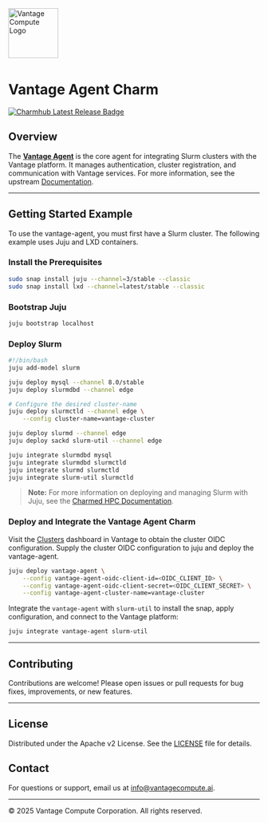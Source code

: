 
<a href="https://www.vantagecompute.ai/">
  <img src="https://vantage-compute-public-assets.s3.us-east-1.amazonaws.com/branding/vantage-logo-text-black-horz.png" alt="Vantage Compute Logo" width="100" style="margin-bottom: 0.5em;"/>
</a>

# Vantage Agent Charm
[![Charmhub Latest Release Badge](https://charmhub.io/vantage-agent/badge.svg)](https://charmhub.io/vantage-agent)
## Overview

The [**Vantage Agent**](https://github.com/vantagecompute/vantage-agent) is the core agent for integrating Slurm clusters with the Vantage platform. It manages authentication, cluster registration, and communication with Vantage services. For more information, see the upstream [Documentation](https://docs.vantagecompute.ai).

---

## Getting Started Example
To use the vantage-agent, you must first have a Slurm cluster. The following example uses Juju and LXD containers.

### Install the Prerequisites
```bash
sudo snap install juju --channel=3/stable --classic
sudo snap install lxd --channel=latest/stable --classic
```

### Bootstrap Juju
```bash
juju bootstrap localhost
```

### Deploy Slurm
```bash
#!/bin/bash
juju add-model slurm

juju deploy mysql --channel 8.0/stable
juju deploy slurmdbd --channel edge

# Configure the desired cluster-name
juju deploy slurmctld --channel edge \
    --config cluster-name=vantage-cluster

juju deploy slurmd --channel edge
juju deploy sackd slurm-util --channel edge

juju integrate slurmdbd mysql
juju integrate slurmdbd slurmctld
juju integrate slurmd slurmctld
juju integrate slurm-util slurmctld
```

> **Note:** For more information on deploying and managing Slurm with Juju, see the [Charmed HPC Documentation](https://canonical-charmed-hpc.readthedocs-hosted.com/latest/).


### Deploy and Integrate the Vantage Agent Charm
Visit the [Clusters](https://app.vantagecompute.ai/compute/clusters) dashboard in Vantage to obtain the cluster OIDC configuration.
Supply the cluster OIDC configuration to juju and deploy the vantage-agent.
```bash
juju deploy vantage-agent \
    --config vantage-agent-oidc-client-id=<OIDC_CLIENT_ID> \
    --config vantage-agent-oidc-client-secret=<OIDC_CLIENT_SECRET> \
    --config vantage-agent-cluster-name=vantage-cluster
```

Integrate the `vantage-agent` with `slurm-util` to install the snap, apply configuration, and connect to the Vantage platform:
```bash
juju integrate vantage-agent slurm-util
```

---

## Contributing

Contributions are welcome! Please open issues or pull requests for bug fixes, improvements, or new features.

---

## License

Distributed under the Apache v2 License. See the [LICENSE](../../LICENSE) file for details.

## Contact

For questions or support, email us at [info@vantagecompute.ai](mailto:info@vantagecompute.ai).

---

© 2025 Vantage Compute Corporation. All rights reserved.
